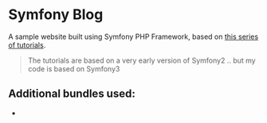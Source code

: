 # Symfony Blog

A sample website built using Symfony PHP Framework, based on [this series of tutorials](http://tutorial.symblog.co.uk/).

> The tutorials are based on a very early version of Symfony2 .. but my code is based on Symfony3

## Additional bundles used:
* 